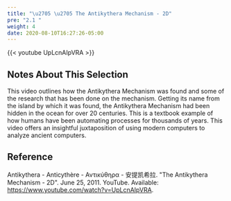 ```yaml
---
title: "\u2705 \u2705 The Antikythera Mechanism - 2D"
pre: "2.1 "
weight: 4
date: 2020-08-10T16:27:26-05:00
---
```


{{< youtube UpLcnAIpVRA >}}

## Notes About This Selection
This video outlines how the Antikythera Mechanism was found and some of the research that has been done on the mechanism. Getting its name from the island by which it was found, the Antikythera Mechanism had been hidden in the ocean for over 20 centuries. This is a textbook example of how humans have been automating processes for thousands of years. This video offers an insightful juxtaposition of using modern computers to analyze ancient computers. 


## Reference

Antikythera - Anticythère - Αντικύθηρα - 安提凯希拉.  "The Antikythera Mechanism - 2D". June 25, 2011. YouTube. Available: https://www.youtube.com/watch?v=UpLcnAIpVRA. 